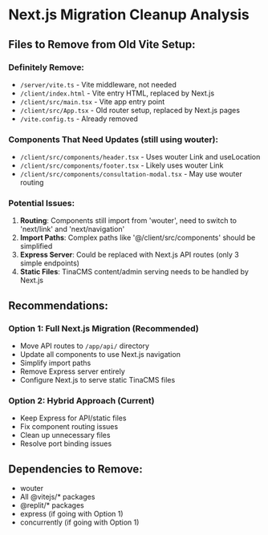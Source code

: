 # Next.js Migration Cleanup Analysis

## Files to Remove from Old Vite Setup:

### Definitely Remove:
- `/server/vite.ts` - Vite middleware, not needed
- `/client/index.html` - Vite entry HTML, replaced by Next.js
- `/client/src/main.tsx` - Vite app entry point
- `/client/src/App.tsx` - Old router setup, replaced by Next.js pages
- `/vite.config.ts` - Already removed

### Components That Need Updates (still using wouter):
- `/client/src/components/header.tsx` - Uses wouter Link and useLocation
- `/client/src/components/footer.tsx` - Likely uses wouter Link
- `/client/src/components/consultation-modal.tsx` - May use wouter routing

### Potential Issues:
1. **Routing**: Components still import from 'wouter', need to switch to 'next/link' and 'next/navigation'
2. **Import Paths**: Complex paths like '@/client/src/components' should be simplified
3. **Express Server**: Could be replaced with Next.js API routes (only 3 simple endpoints)
4. **Static Files**: TinaCMS content/admin serving needs to be handled by Next.js

## Recommendations:

### Option 1: Full Next.js Migration (Recommended)
- Move API routes to `/app/api/` directory
- Update all components to use Next.js navigation
- Simplify import paths
- Remove Express server entirely
- Configure Next.js to serve static TinaCMS files

### Option 2: Hybrid Approach (Current)
- Keep Express for API/static files
- Fix component routing issues
- Clean up unnecessary files
- Resolve port binding issues

## Dependencies to Remove:
- wouter
- All @vitejs/* packages
- @replit/* packages
- express (if going with Option 1)
- concurrently (if going with Option 1)